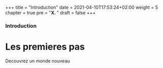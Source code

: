 +++
title = "Introduction"
date = 2021-04-10T17:53:24+02:00
weight = 5
chapter = true
pre = "<b>X. </b>"
draft = false
+++

### Introduction

# Les premieres pas

Decouvrez un monde nouveau